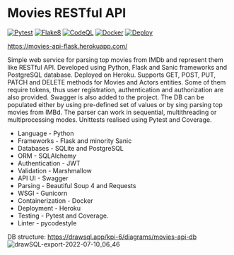 # Movies RESTful API

[![Pytest](https://github.com/valerii-martell/Movies-RESTful-API/actions/workflows/test.yml/badge.svg)](https://github.com/valerii-martell/Movies-RESTful-API/actions/workflows/test.yml)
[![Flake8](https://github.com/valerii-martell/Movies-RESTful-API/actions/workflows/lint.yml/badge.svg)](https://github.com/valerii-martell/Movies-RESTful-API/actions/workflows/lint.yml)
[![CodeQL](https://github.com/valerii-martell/Movies-RESTful-API/actions/workflows/codeql.yml/badge.svg)](https://github.com/valerii-martell/Movies-RESTful-API/actions/workflows/codeql.yml)
[![Docker](https://github.com/valerii-martell/Movies-RESTful-API/actions/workflows/docker.yml/badge.svg)](https://github.com/valerii-martell/Movies-RESTful-API/actions/workflows/docker.yml)
[![Deploy](https://github.com/valerii-martell/Movies-RESTful-API/actions/workflows/deploy.yml/badge.svg)](https://github.com/valerii-martell/Movies-RESTful-API/actions/workflows/deploy.yml)



https://movies-api-flask.herokuapp.com/

Simple web service for parsing top movies from IMDb and represent them like RESTful API. 
Developed using Python, Flask and Sanic frameworks and PostgreSQL database. Deployed on Heroku.
Supports GET, POST, PUT, PATCH and DELETE methods for Movies and Actors entities. 
Some of them require tokens, thus user registration, authentication and authorization are also provided. 
Swagger is also added to the project. 
The DB can be populated either by using pre-defined set of values or by sing parsing top movies from IMBd. 
The parser can work in sequential, multithreading or multiprocessing modes.
Unittests realised using Pytest and Coverage.

- Language - Python
- Frameworks - Flask and minority Sanic
- Databases - SQLite and PostgreSQL
- ORM - SQLAlchemy
- Authentication - JWT
- Validation - Marshmallow
- API UI - Swagger
- Parsing - Beautiful Soup 4 and Requests
- WSGI - Gunicorn
- Containerization - Docker
- Deployment - Heroku
- Testing - Pytest and Coverage.
- Linter - pycodestyle

DB structure: https://drawsql.app/kpi-6/diagrams/movies-api-db
![drawSQL-export-2022-07-10_06_46](https://user-images.githubusercontent.com/19497575/178131742-7ba1e30c-7a54-4b27-97d3-4d049ad33dc4.png)



